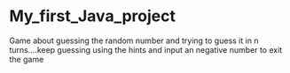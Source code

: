 # My_first_Java_project
Game about guessing the random number and trying to guess it in n turns....keep guessing using the hints and input an negative number to exit the game
